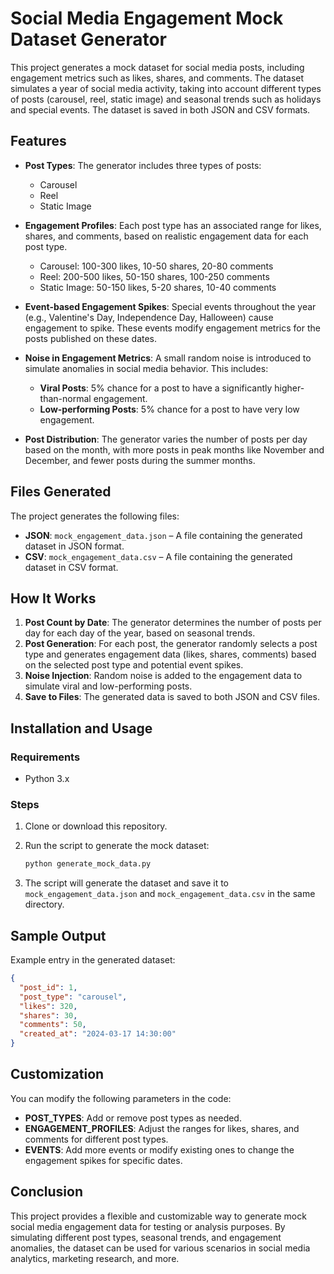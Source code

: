 # Social Media Engagement Mock Dataset Generator

This project generates a mock dataset for social media posts, including engagement metrics such as likes, shares, and comments. The dataset simulates a year of social media activity, taking into account different types of posts (carousel, reel, static image) and seasonal trends such as holidays and special events. The dataset is saved in both JSON and CSV formats.

## Features
- **Post Types**: The generator includes three types of posts:
  - Carousel
  - Reel
  - Static Image
  
- **Engagement Profiles**: Each post type has an associated range for likes, shares, and comments, based on realistic engagement data for each post type.
  - Carousel: 100-300 likes, 10-50 shares, 20-80 comments
  - Reel: 200-500 likes, 50-150 shares, 100-250 comments
  - Static Image: 50-150 likes, 5-20 shares, 10-40 comments
  
- **Event-based Engagement Spikes**: Special events throughout the year (e.g., Valentine's Day, Independence Day, Halloween) cause engagement to spike. These events modify engagement metrics for the posts published on these dates.

- **Noise in Engagement Metrics**: A small random noise is introduced to simulate anomalies in social media behavior. This includes:
  - **Viral Posts**: 5% chance for a post to have a significantly higher-than-normal engagement.
  - **Low-performing Posts**: 5% chance for a post to have very low engagement.

- **Post Distribution**: The generator varies the number of posts per day based on the month, with more posts in peak months like November and December, and fewer posts during the summer months.

## Files Generated
The project generates the following files:
- **JSON**: `mock_engagement_data.json` – A file containing the generated dataset in JSON format.
- **CSV**: `mock_engagement_data.csv` – A file containing the generated dataset in CSV format.

## How It Works
1. **Post Count by Date**: The generator determines the number of posts per day for each day of the year, based on seasonal trends.
2. **Post Generation**: For each post, the generator randomly selects a post type and generates engagement data (likes, shares, comments) based on the selected post type and potential event spikes.
3. **Noise Injection**: Random noise is added to the engagement data to simulate viral and low-performing posts.
4. **Save to Files**: The generated data is saved to both JSON and CSV files.

## Installation and Usage

### Requirements
- Python 3.x

### Steps
1. Clone or download this repository.

2. Run the script to generate the mock dataset:
   ```bash
   python generate_mock_data.py
   ```

3. The script will generate the dataset and save it to `mock_engagement_data.json` and `mock_engagement_data.csv` in the same directory.

## Sample Output

Example entry in the generated dataset:
```json
{
  "post_id": 1,
  "post_type": "carousel",
  "likes": 320,
  "shares": 30,
  "comments": 50,
  "created_at": "2024-03-17 14:30:00"
}
```

## Customization
You can modify the following parameters in the code:
- **POST_TYPES**: Add or remove post types as needed.
- **ENGAGEMENT_PROFILES**: Adjust the ranges for likes, shares, and comments for different post types.
- **EVENTS**: Add more events or modify existing ones to change the engagement spikes for specific dates.

## Conclusion
This project provides a flexible and customizable way to generate mock social media engagement data for testing or analysis purposes. By simulating different post types, seasonal trends, and engagement anomalies, the dataset can be used for various scenarios in social media analytics, marketing research, and more.